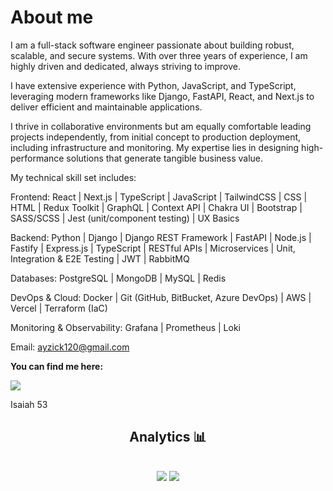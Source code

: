 <h1>About me</h1>
<p>I am a full-stack software engineer passionate about building robust, scalable, and secure systems. With over three years of experience, I am highly driven and dedicated, always striving to improve.</p>

<p>I have extensive experience with Python, JavaScript, and TypeScript, leveraging modern frameworks like Django, FastAPI, React, and Next.js to deliver efficient and maintainable applications.</p> 

<p>I thrive in collaborative environments but am equally comfortable leading projects independently, from initial concept to production deployment, including infrastructure and monitoring. My expertise lies in designing high-performance solutions that generate tangible business value.</p>

My technical skill set includes:

Frontend:
React | Next.js | TypeScript | JavaScript | TailwindCSS | CSS | HTML | Redux Toolkit | GraphQL | Context API | Chakra UI | Bootstrap | SASS/SCSS | Jest (unit/component testing) | UX Basics

Backend:
Python | Django | Django REST Framework | FastAPI | Node.js | Fastify | Express.js | TypeScript | RESTful APIs | Microservices | Unit, Integration & E2E Testing | JWT | RabbitMQ

Databases:
PostgreSQL | MongoDB | MySQL | Redis

DevOps & Cloud:
Docker | Git (GitHub, BitBucket, Azure DevOps) | AWS | Vercel | Terraform (IaC)

Monitoring & Observability:
Grafana | Prometheus | Loki

Email: ayzick120@gmail.com

<p><strong>You can find me here:</strong><p>
<a href="https://www.linkedin.com/in/isaac-xavier-dev/"><img src="https://img.shields.io/badge/LinkedIn-008BF1?logo=linkedin&logoColor=white&style=for-the-badge"/></a>

Isaiah 53

<div align="center" direction="column">
<h2>Analytics 📊<h2>
<img src="https://github-readme-stats.vercel.app/api?username=zaquinn&show_icons=true&theme=tokyonight"/>
<img src="https://github-readme-stats.vercel.app/api/top-langs/?username=zaquinn&theme=tokyonight"/>
</div>
